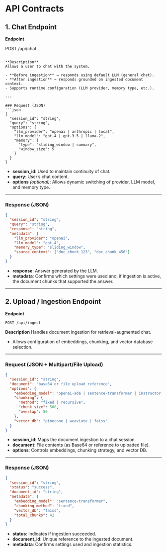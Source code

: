 
# API Contracts

## 1. Chat Endpoint

**Endpoint**  


POST /api/chat

````

**Description**  
Allows a user to chat with the system.  

- **Before ingestion** → responds using default LLM (general chat).  
- **After ingestion** → responds grounded on ingested document context.  
- Supports runtime configuration (LLM provider, memory type, etc.).  

---

### Request (JSON)
```json
{
  "session_id": "string", 
  "query": "string",
  "options": {
    "llm_provider": "openai | anthropic | local",
    "llm_model": "gpt-4 | gpt-3.5 | llama-2",
    "memory": {
      "type": "sliding_window | summary",
      "window_size": 5
    }
  }
}
````

* **session\_id**: Used to maintain continuity of chat.
* **query**: User’s chat content.
* **options** *(optional)*: Allows dynamic switching of provider, LLM model, and memory type.

---

### Response (JSON)

```json
{
  "session_id": "string",
  "query": "string",
  "response": "string",
  "metadata": {
    "llm_provider": "openai",
    "llm_model": "gpt-4",
    "memory_type": "sliding_window",
    "source_context": ["doc_chunk_123", "doc_chunk_456"] 
  }
}
```

* **response**: Answer generated by the LLM.
* **metadata**: Confirms which settings were used and, if ingestion is active, the document chunks that supported the answer.

---

## 2. Upload / Ingestion Endpoint

**Endpoint**

```
POST /api/ingest
```

**Description**
Handles document ingestion for retrieval-augmented chat.

* Allows configuration of embeddings, chunking, and vector database selection.

---

### Request (JSON + Multipart/File Upload)

```json
{
  "session_id": "string",
  "document": "base64 or file upload reference",
  "options": {
    "embedding_model": "openai-ada | sentence-transformer | instructor-xl",
    "chunking": {
      "method": "fixed | recursive",
      "chunk_size": 500,
      "overlap": 50
    },
    "vector_db": "pinecone | weaviate | faiss"
  }
}
```

* **session\_id**: Maps the document ingestion to a chat session.
* **document**: File contents (as Base64 or reference to uploaded file).
* **options**: Controls embeddings, chunking strategy, and vector DB.

---

### Response (JSON)

```json
{
  "session_id": "string",
  "status": "success",
  "document_id": "string",
  "metadata": {
    "embedding_model": "sentence-transformer",
    "chunking_method": "fixed",
    "vector_db": "faiss",
    "total_chunks": 42
  }
}
```

* **status**: Indicates if ingestion succeeded.
* **document\_id**: Unique reference to the ingested document.
* **metadata**: Confirms settings used and ingestion statistics.

```
```
